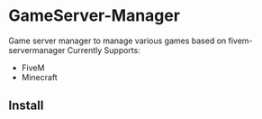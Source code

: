 # GameServer-Manager
Game server manager to manage various games based on fivem-servermanager
Currently Supports:
* FiveM
* Minecraft
## Install 
```wget https://raw.githubusercontent.com/jbrown1060/gameserver-manager/master/install.sh && chmod +x ./install.sh && sudo ./install.sh
```

